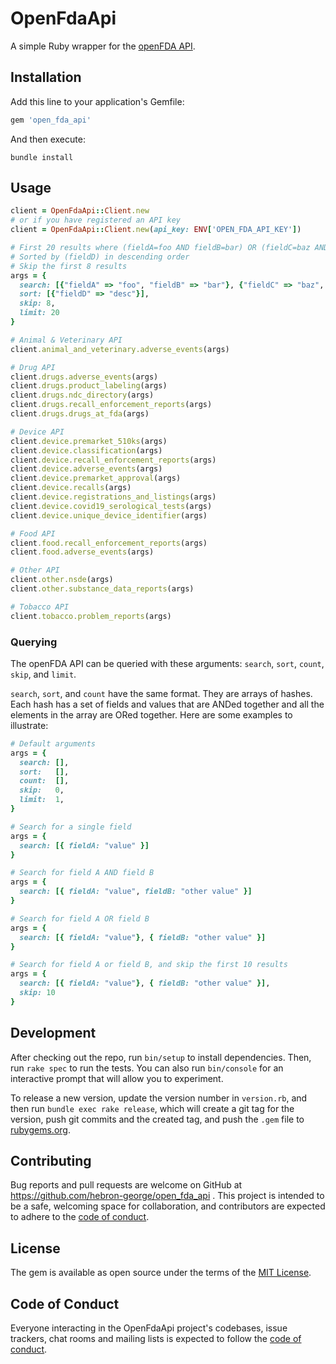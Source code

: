 # OpenFdaApi

A simple Ruby wrapper for the [openFDA API](https://open.fda.gov/apis/).


## Installation

Add this line to your application's Gemfile:

```ruby
gem 'open_fda_api'
```

And then execute:
```shell
bundle install
```

## Usage

```ruby
client = OpenFdaApi::Client.new
# or if you have registered an API key
client = OpenFdaApi::Client.new(api_key: ENV['OPEN_FDA_API_KEY'])

# First 20 results where (fieldA=foo AND fieldB=bar) OR (fieldC=baz AND fieldA exists)
# Sorted by (fieldD) in descending order
# Skip the first 8 results
args = { 
  search: [{"fieldA" => "foo", "fieldB" => "bar"}, {"fieldC" => "baz", "_exists_" => "fieldA"}],
  sort: [{"fieldD" => "desc"}],
  skip: 8,
  limit: 20 
}

# Animal & Veterinary API
client.animal_and_veterinary.adverse_events(args)

# Drug API
client.drugs.adverse_events(args)
client.drugs.product_labeling(args)
client.drugs.ndc_directory(args)
client.drugs.recall_enforcement_reports(args)
client.drugs.drugs_at_fda(args)

# Device API
client.device.premarket_510ks(args)
client.device.classification(args)
client.device.recall_enforcement_reports(args)
client.device.adverse_events(args)
client.device.premarket_approval(args)
client.device.recalls(args)
client.device.registrations_and_listings(args)
client.device.covid19_serological_tests(args)
client.device.unique_device_identifier(args)

# Food API
client.food.recall_enforcement_reports(args)
client.food.adverse_events(args)

# Other API
client.other.nsde(args)
client.other.substance_data_reports(args)

# Tobacco API
client.tobacco.problem_reports(args)
```

### Querying

The openFDA API can be queried with these arguments: `search`, `sort`, `count`, `skip`, and `limit`.

`search`, `sort`, and `count` have the same format. They are arrays of hashes. Each hash has a set of fields and values
that are ANDed together and all the elements in the array are ORed together. Here are some examples to illustrate:

```ruby
# Default arguments
args = {
  search: [],
  sort:   [],
  count:  [],
  skip:   0,
  limit:  1,
}

# Search for a single field
args = {
  search: [{ fieldA: "value" }]
}

# Search for field A AND field B
args = {
  search: [{ fieldA: "value", fieldB: "other value" }]
}

# Search for field A OR field B
args = {
  search: [{ fieldA: "value"}, { fieldB: "other value" }]
}

# Search for field A or field B, and skip the first 10 results
args = {
  search: [{ fieldA: "value"}, { fieldB: "other value" }],
  skip: 10
}
```

## Development

After checking out the repo, run `bin/setup` to install dependencies.
Then, run `rake spec` to run the tests.
You can also run `bin/console` for an interactive prompt that will allow you to experiment.

To release a new version, update the version number in `version.rb`, and then run `bundle exec rake release`, which will create a git tag for the version, push git commits and the created tag, and push the `.gem` file to [rubygems.org](https://rubygems.org).

## Contributing

Bug reports and pull requests are welcome on GitHub at https://github.com/hebron-george/open_fda_api .
This project is intended to be a safe, welcoming space for collaboration, and contributors are expected to adhere to the [code of conduct](https://github.com/[USERNAME]/open_fda_api/blob/master/CODE_OF_CONDUCT.md).

## License

The gem is available as open source under the terms of the [MIT License](https://opensource.org/licenses/MIT).

## Code of Conduct

Everyone interacting in the OpenFdaApi project's codebases, issue trackers, chat rooms and mailing lists is expected to follow the [code of conduct](https://github.com/[USERNAME]/open_fda_api/blob/master/CODE_OF_CONDUCT.md).
